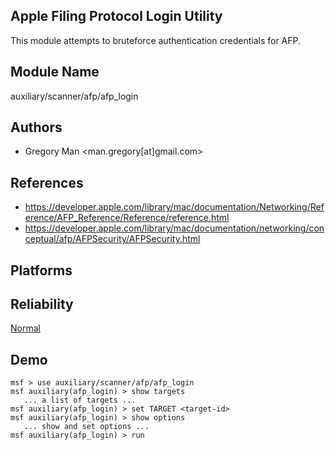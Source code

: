 ## Apple Filing Protocol Login Utility

This module attempts to bruteforce authentication 
credentials for AFP.


## Module Name
auxiliary/scanner/afp/afp_login

## Authors
* Gregory Man <man.gregory[at]gmail.com>


## References
* https://developer.apple.com/library/mac/documentation/Networking/Reference/AFP_Reference/Reference/reference.html
* https://developer.apple.com/library/mac/documentation/networking/conceptual/afp/AFPSecurity/AFPSecurity.html




## Platforms


## Reliability
[Normal](https://github.com/rapid7/metasploit-framework/wiki/Exploit-Ranking)

## Demo

```
msf > use auxiliary/scanner/afp/afp_login
msf auxiliary(afp_login) > show targets
   ... a list of targets ...
msf auxiliary(afp_login) > set TARGET <target-id>
msf auxiliary(afp_login) > show options
   ... show and set options ...
msf auxiliary(afp_login) > run
```
    
    